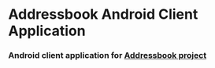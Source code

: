 # Addressbook Android Client Application

### Android client application for [Addressbook project](https://github.com/dredwardhyde/addressbook)
